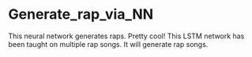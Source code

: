 # Generate_rap_via_NN
This neural network generates raps. Pretty cool!
This LSTM network has been taught on multiple rap songs. It will generate rap songs.
